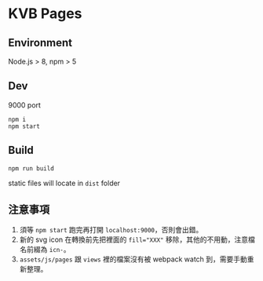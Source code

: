 # KVB Pages

## Environment

Node.js > 8, npm > 5

## Dev

9000 port

```
npm i
npm start
```

## Build

```
npm run build
```

static files will locate in `dist` folder

## 注意事項

1. 須等 `npm start` 跑完再打開 `localhost:9000`，否則會出錯。
2. 新的 svg icon 在轉換前先把裡面的 `fill="XXX"` 移除，其他的不用動，注意檔名前綴為 `icn-`。
3. `assets/js/pages` 跟 `views` 裡的檔案沒有被 webpack watch 到，需要手動重新整理。

